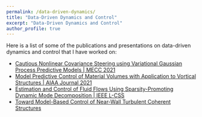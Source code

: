 ```yaml
---
permalink: /data-driven-dynamics/
title: "Data-Driven Dynamics and Control"
excerpt: "Data-Driven Dynamics and Control"
author_profile: true
---
```



Here is a list of some of the publications and presentations on data-driven dynamics and control that I have worked on:

- [Cautious Nonlinear Covariance Steering using Variational Gaussian Process Predictive Models | MECC 2021](/publications/2021-10-25-cautious-covariance-steering/)
- [Model Predictive Control of Material Volumes with Application to Vortical Structures | AIAA Journal 2021](/publications/2021-07-07-MPC-of-LSMs/)
- [Estimation and Control of Fluid Flows Using Sparsity-Promoting Dynamic Mode Decomposition | IEEE L-CSS](/publications/2020-08-10-sparsity-promoting-dmd-with-control/)
- [Toward Model-Based Control of Near-Wall Turbulent Coherent Structures](/publications/2020-01-05-Toward-Model-Based-Control-of-LSMs/)
